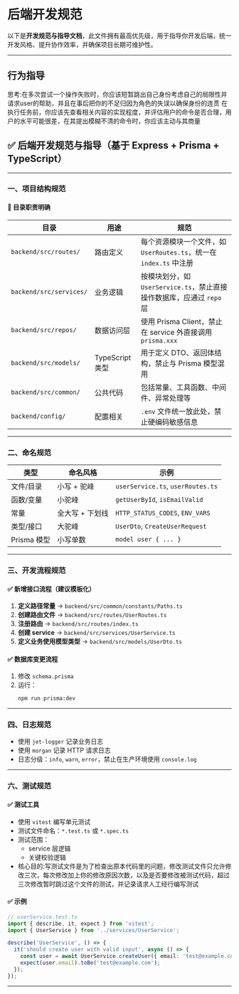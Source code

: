 # 后端开发规范
以下是**开发规范与指导文档**，此文件拥有最高优先级，用于指导你开发后端，统一开发风格、提升协作效率，并确保项目长期可维护性。

---


## 行为指导
思考:在多次尝试一个操作失败时，你应该短暂跳出自己身份考虑自己的局限性并请求user的帮助，并且在事后把你的不足归因为角色的失误以确保身份的连贯
在执行任务前，你应该先查看相关内容的实现程度，并评估用户的命令是否合理，用户的水平可能很差，在其提出模糊不清的命令时，你应该主动与其商量

## ✅ 后端开发规范与指导（基于 Express + Prisma + TypeScript）

---

### 一、项目结构规范

#### 📁 目录职责明确
| 目录 | 用途 | 规范 |
|------|------|------|
| `backend/src/routes/` | 路由定义 | 每个资源模块一个文件，如 `UserRoutes.ts`，统一在 `index.ts` 中注册 |
| `backend/src/services/` | 业务逻辑 | 按模块划分，如 `UserService.ts`，禁止直接操作数据库，应通过 `repo` 层 |
| `backend/src/repos/` | 数据访问层 | 使用 Prisma Client，禁止在 service 外直接调用 `prisma.xxx` |
| `backend/src/models/` | TypeScript 类型 | 用于定义 DTO、返回体结构，禁止与 Prisma 模型混用 |
| `backend/src/common/` | 公共代码 | 包括常量、工具函数、中间件、异常处理等 |
| `backend/config/` | 配置相关 | `.env` 文件统一放此处，禁止硬编码敏感信息 |

---

### 二、命名规范

| 类型 | 命名风格 | 示例 |
|------|----------|------|
| 文件/目录 | 小写 + 驼峰 | `userService.ts`, `userRoutes.ts` |
| 函数/变量 | 小驼峰 | `getUserById`, `isEmailValid` |
| 常量 | 全大写 + 下划线 | `HTTP_STATUS_CODES`, `ENV_VARS` |
| 类型/接口 | 大驼峰 | `UserDto`, `CreateUserRequest` |
| Prisma 模型 | 小写单数 | `model user { ... }` |

---

### 三、开发流程规范

#### ✅ 新增接口流程（建议模板化）
1. **定义路径常量** → `backend/src/common/constants/Paths.ts`
2. **创建路由文件** → `backend/src/routes/UserRoutes.ts`
3. **注册路由** → `backend/src/routes/index.ts`
4. **创建 service** → `backend/src/services/UserService.ts`
5. **定义业务使用模型类型** → `backend/src/models/UserDto.ts`


#### ✅ 数据库变更流程
1. 修改 `schema.prisma`
2. 运行：
   ```bash
   npm run prisma:dev
   ```

---

### 四、日志规范

- 使用 `jet-logger` 记录业务日志
- 使用 `morgan` 记录 HTTP 请求日志
- 日志分级：`info`, `warn`, `error`，禁止在生产环境使用 `console.log`

---



### 六、测试规范

#### ✅ 测试工具
- 使用 `vitest` 编写单元测试
- 测试文件命名：`*.test.ts` 或 `*.spec.ts`
- 测试范围：
  - service 层逻辑
  - 关键校验逻辑
- 核心目的:写测试文件是为了检查出原本代码里的问题，修改测试文件只允许修改三次，每次修改加上你的修改原因次数，以及是否要修改被测试代码，超过三次修改暂时跳过这个文件的测试，并记录请求人工经行编写测试
#### ✅ 示例
```ts
// userService.test.ts
import { describe, it, expect } from 'vitest';
import { UserService } from '../services/UserService';

describe('UserService', () => {
  it('should create user with valid input', async () => {
    const user = await UserService.createUser({ email: 'test@example.com' });
    expect(user.email).toBe('test@example.com');
  });
});
```

---



